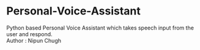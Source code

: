 # Personal-Voice-Assistant
Python based Personal Voice Assistant which takes speech input from the user and respond.
<br>
Author : Nipun Chugh
